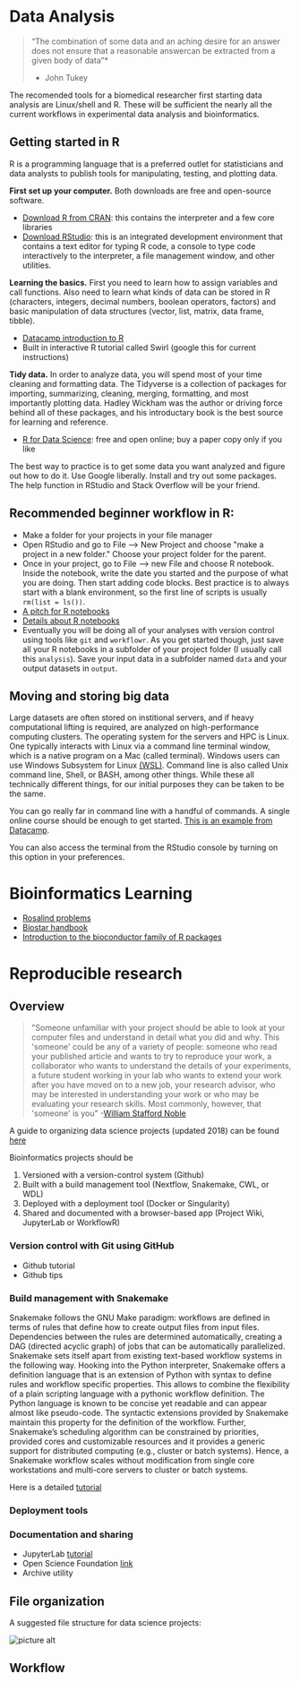 
# Data Analysis #

> “The combination of some data and an aching desire for an answer does not ensure that a reasonable answercan be extracted from a given body of data”*
> - John Tukey

The recomended tools for a biomedical researcher first starting data analysis are Linux/shell and R. These will be sufficient the nearly all the current workflows in experimental data analysis and bioinformatics.

## Getting started in R ##
R is a programming language that is a preferred outlet for statisticians and data analysts to publish tools for manipulating, testing, and plotting data. 

**First set up your computer.** Both downloads are free and open-source software.

 * [Download R from CRAN](https://cran.r-project.org/): this contains the interpreter and a few core libraries
 * [Download RStudio](https://www.rstudio.com/products/rstudio/download/): this is an integrated development environment that contains a text editor for typing R code, a console to type code interactively to the interpreter, a file management window, and other utilities.

**Learning the basics.** First you need to learn how to assign variables and call functions. Also need to learn what kinds of data can be stored in R (characters, integers, decimal numbers, boolean operators, factors) and basic manipulation of data structures (vector, list, matrix, data frame, tibble).

 * [Datacamp introduction to R](https://www.datacamp.com/courses/free-introduction-to-r)
 * Built in interactive R tutorial called Swirl (google this for current instructions)
 
 **Tidy data.** In order to analyze data, you will spend most of your time cleaning and formatting data. The Tidyverse is a collection of packages for importing, summarizing, cleaning, merging, formatting, and most importantly plotting data. Hadley Wickham was the author or driving force behind all of these packages, and his introductary book is the best source for learning and reference.

 * [R for Data Science](https://r4ds.had.co.nz/): free and open online; buy a paper copy only if you like

The best way to practice is to get some data you want analyzed and figure out how to do it. Use Google liberally. Install and try out some packages. The help function in RStudio and Stack Overflow will be your friend.

## Recommended beginner workflow in R:

 * Make a folder for your projects in your file manager
 * Open RStudio and go to File --> New Project and choose "make a project in a new folder." Choose your project folder for the parent.
 * Once in your project, go to File --> new File and choose R notebook. Inside the notebook, write the date you started and the purpose of what you are doing. Then start adding code blocks. Best practice is to always start with a blank environment, so the first line of scripts is usually `rm(list = ls())`.
 * [A pitch for R notebooks](https://rviews.rstudio.com/2017/03/15/why-i-love-r-notebooks/)
 * [Details about R notebooks](https://bookdown.org/yihui/rmarkdown/notebook.html)
 * Eventually you will be doing all of your analyses with version control using tools like `git` and `workflowr`. As you get started though, just save all your R notebooks in a subfolder of your project folder (I usually call this `analysis`). Save your input data in a subfolder named `data` and your output datasets in `output`.

## Moving and storing big data
Large datasets are often stored on institional servers, and if heavy computational lifting is required, are analyzed on high-performance computing clusters. The operating system for the servers and HPC is Linux. One typically interacts with Linux via a command line terminal window, which is a native program on a Mac (called terminal). Windows users can use Windows Subsystem for Linux [(WSL)](https://docs.microsoft.com/en-us/windows/wsl/install-win10). Command line is also called Unix command line, Shell, or BASH, among other things. While these all technically different things, for our initial purposes they can be taken to be the same.

You can go really far in command line with a handful of commands.
A single online course should be enough to get started. [This is an example from Datacamp](https://www.datacamp.com/courses/introduction-to-shell-for-data-science).

You can also access the terminal from the RStudio console by turning on this option in your preferences.

# Bioinformatics Learning #

 * [Rosalind problems](http://rosalind.info/problems/locations/)
 * [Biostar handbook](https://www.biostarhandbook.com/)
 * [Introduction to the bioconductor family of R packages](https://www.bioconductor.org/help/course-materials/2016/BiocIntro-May/)

# Reproducible research #

## Overview ##
> "Someone unfamiliar with your project should be able to look at your computer files and understand in detail what you did and why. This 'someone' could be any of a variety of people: someone who read your published article and wants to try to reproduce your work, a collaborator who wants to understand the details of your experiments, a future student working in your lab who wants to extend your work after you have moved on to a new job, your research advisor, who may be interested in understanding your work or who may be evaluating your research skills. Most commonly, however, that 'someone' is you"
> -[William Stafford Noble](http://journals.plos.org/ploscompbiol/article?id=10.1371/journal.pcbi.1000424)

A guide to organizing data science projects (updated 2018) can be found [here](https://medium.com/outlier-bio-blog/a-quick-guide-to-organizing-data-science-projects-updated-for-2016-4cbb1e6dac71)

Bioinformatics projects should be 
1. Versioned with a version-control system (Github)
2. Built with a build management tool (Nextflow, Snakemake, CWL, or WDL)
3. Deployed with a deployment tool (Docker or Singularity)
4. Shared and documented with a browser-based app (Project Wiki, JupyterLab or WorkflowR)

### Version control with Git using GitHub ###
* Github tutorial
* Github tips

### Build management with Snakemake ###
Snakemake follows the GNU Make paradigm: workflows are defined in terms of rules that define how to create output files from input files. Dependencies between the rules are determined automatically, creating a DAG (directed acyclic graph) of jobs that can be automatically parallelized. Snakemake sets itself apart from existing text-based workflow systems in the following way. Hooking into the Python interpreter, Snakemake offers a definition language that is an extension of Python with syntax to define rules and workflow specific properties. This allows to combine the flexibility of a plain scripting language with a pythonic workflow definition. The Python language is known to be concise yet readable and can appear almost like pseudo-code. The syntactic extensions provided by Snakemake maintain this property for the definition of the workflow. Further, Snakemake’s scheduling algorithm can be constrained by priorities, provided cores and customizable resources and it provides a generic support for distributed computing (e.g., cluster or batch systems). Hence, a Snakemake workflow scales without modification from single core workstations and multi-core servers to cluster or batch systems.

Here is a detailed [tutorial](https://snakemake.readthedocs.io/en/stable/tutorial/tutorial.html)

### Deployment tools ###

### Documentation and sharing ###
* JupyterLab [tutorial](https://jupyterlab.readthedocs.io/en/stable/getting_started/overview.html)
* Open Science Foundation [link](https://osf.io/)
* Archive utility

## File organization ##
A suggested file structure for data science projects:

![picture alt](http://journals.plos.org/ploscompbiol/article/figure/image?size=large&id=10.1371/journal.pcbi.1000424.g001 "Source is Noble 2009 PLOS Computational Biology")

## Workflow ##
